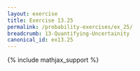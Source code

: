 ```yaml
---
layout: exercise
title: Exercise 13.25
permalink: /probability-exercises/ex_25/
breadcrumb: 13-Quantifying-Uncertainity
canonical_id: ex13.25
---
```


{% include mathjax_support %}
